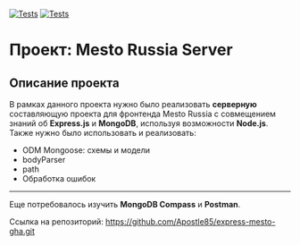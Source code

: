 [![Tests](../../actions/workflows/tests-13-sprint.yml/badge.svg)](../../actions/workflows/tests-13-sprint.yml) [![Tests](../../actions/workflows/tests-14-sprint.yml/badge.svg)](../../actions/workflows/tests-14-sprint.yml)
# Проект: Mesto Russia Server

## Описание проекта

В рамках данного проекта нужно было реализовать **серверную** составляющую проекта для фронтенда Mesto Russia с совмещением знаний об **Express.js** и **MongoDB**,  используя возможности **Node.js**. Также нужно было использовать и реализовать:

* ODM Mongoose: схемы и модели
* bodyParser
* path
* Обработка ошибок

-------------------------------
Еще потребовалось изучить **MongoDB Compass**  и **Postman**.

Ссылка на репозиторий: https://github.com/Apostle85/express-mesto-gha.git
